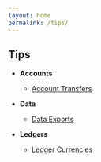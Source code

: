 ```yaml
---
layout: home
permalink: /tips/
---
```


## Tips

- **Accounts**
  - [Account Transfers](/entries/transfers/)

- **Data**
  - [Data Exports](/exports/)

- **Ledgers**
  - [Ledger Currencies](/ledgers/currencies/)

<p style="opacity:0;" aria-hidden="true">This is placeholder text for presenting a correct layout. This is placeholder text for presenting a correct layout.</p>
